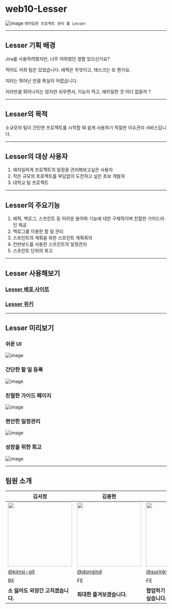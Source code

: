 # web10-Lesser

![image](https://github.com/choyoungwoo9/problem_solve/assets/66576231/c0e71a57-384f-4b5f-b5ab-2724e0e465ed)
`애자일한 프로젝트 관리 툴 Lesser`

---
## Lesser 기획 배경

Jira를 사용하려했지만, 너무 어려웠던 경험 있으신가요?

적어도 저희 팀은 있었습니다. 에픽은 무엇이고, 태스크는 또 뭔가요.

지라는 뛰어난 만큼 확실히 어렵습니다.

지라만큼 뛰어나지는 않지만 쉬우면서, 기능이 적고, 애자일한 것 어디 없을까 ?

---
## Lesser의 목적

소규모의 팀이 간단한 프로젝트를 시작할 때 쉽게 사용하기 적절한 이슈관리 서비스입니다.

---
## Lesser의 대상 사용자

1. 애자일하게 프로젝트의 일정을 관리해보고싶은 사용자
2. 작은 규모의 프로젝트를 부담없이 도전하고 싶은 초보 개발자
3. 대학교 팀 프로젝트

---
## Lesser의 주요기능

1. 에픽, 백로그, 스프린트 등 어려운 용어와 기능에 대한 구체적이며 친절한 가이드라인 제공
2. 백로그를 이용한 할 일 관리
3. 스프린트의 계획을 위한 스프린트 계획회의
4. 칸반보드를 사용한 스프린트의 일정관리
5. 스프린트 단위의 회고

---
## Lesser 사용해보기

### [Lesser 배포 사이트](https://lesser-project.site/login)
### [Lesser 위키](https://github.com/boostcampwm2023/web10-Lesser/wiki) <br>
---

## Lesser 미리보기

### 쉬운 UI
![image](https://github.com/choyoungwoo9/problem_solve/assets/66576231/96f0d054-94a0-4346-951e-214f5aaba8ec)

### 간단한 할 일 등록
![image](https://github.com/choyoungwoo9/problem_solve/assets/66576231/b0a99996-1f60-4f60-8e38-e2983e9949c5)

### 친절한 가이드 페이지
![image](https://github.com/choyoungwoo9/problem_solve/assets/66576231/1925f2f4-fc49-4ac0-adc0-cfe11c8c530a)

### 편안한 일정관리
![image](https://github.com/choyoungwoo9/problem_solve/assets/66576231/f1eee091-9f13-48c7-ba40-3fd270d51582)

### 성장을 위한 회고
![image](https://github.com/choyoungwoo9/problem_solve/assets/66576231/ae7fd492-83e9-4dc9-9613-e3b750a94598)

---
## 팀원 소개

<table align=center>
    <thead>
        <tr >
            <th style="text-align:center;" >김서정</th>
            <th style="text-align:center;" >김용현</th>
            <th style="text-align:center;" >권수린</th>
            <th style="text-align:center;" >조영우</th>
            <th style="text-align:center;" >백승민</th>
        </tr>
    </thead>
    <tbody>
        <tr>
            <td><img width="200" src="https://avatars.githubusercontent.com/u/109324498?v=4" /> </td>
            <td><img width="200" src="https://avatars.githubusercontent.com/u/109324473?v=4" /></td>
            <td><img width="200" src="https://avatars.githubusercontent.com/u/97649327?v=4" /></td>
            <td><img width="200" src="https://avatars.githubusercontent.com/u/66576231?v=4" /></td>
            <td><img width="200" src="https://avatars.githubusercontent.com/u/84658111?v=4" /></td>
        </tr>
        <tr>
            <td><a href="https://github.com/kimsj-git">@kimsj-git</a></td>
            <td><a href="https://github.com/dongind">@dongind</a></td>
            <td><a                   href="https://github.com/surinkwon">@surinkwon</a></td>
            <td><a href="https://github.com/choyoungwoo9">@choyoungwoo9</a></td>
            <td><a href="https://github.com/whiteseungmin">@whiteseungmin</a></td>
        </tr>
        <tr>
            <td>BE</td>
            <td>FE</td>
            <td>FE</td>
            <td>BE, 팀장</td>
            <td>FE</td>
        </tr>
        <tr>
            <td width="200"><b>소 잃어도 외양간 고치겠습니다.</b></td>
            <td width="200"><b>최대한 즐겨보겠습니다.</b></td>
            <td width="200"><b>협업하기 좋은 개발자가 되고 싶습니다.</b></td>
            <td width="200"><b>근본있는 개발자가 되고 싶습니다.</b></td>
            <td width="200"><b>기초탄탄 개발자</b></td>
        </tr>
    </tbody>
</table>



